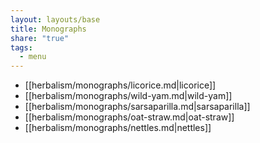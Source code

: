 ```yaml
---
layout: layouts/base
title: Monographs
share: "true"
tags:
  - menu
---
```


- [[herbalism/monographs/licorice.md|licorice]]
- [[herbalism/monographs/wild-yam.md|wild-yam]]
- [[herbalism/monographs/sarsaparilla.md|sarsaparilla]]
- [[herbalism/monographs/oat-straw.md|oat-straw]]
- [[herbalism/monographs/nettles.md|nettles]]



